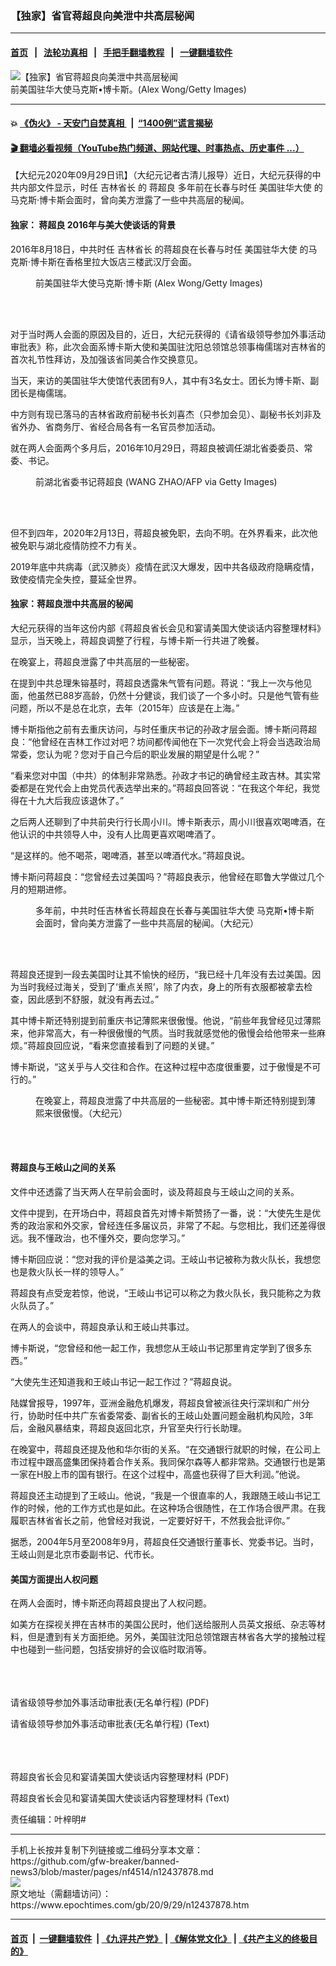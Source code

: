 ### 【独家】省官蒋超良向美泄中共高层秘闻
------------------------

#### [首页](https://github.com/gfw-breaker/banned-news3/blob/master/README.md) &nbsp;&nbsp;|&nbsp;&nbsp; [法轮功真相](https://github.com/begood0513/basic/blob/master/README.md)  &nbsp;&nbsp;|&nbsp;&nbsp; [手把手翻墙教程](https://github.com/gfw-breaker/guides/wiki)  &nbsp;&nbsp;|&nbsp;&nbsp; [一键翻墙软件](https://github.com/gfw-breaker/nogfw/blob/master/README.md)  



<div><img alt="【独家】省官蒋超良向美泄中共高层秘闻" class="attachment-djy_600_400 size-djy_600_400 wp-post-image" src="https://i.epochtimes.com/assets/uploads/2020/09/GettyImages-465621615-600x400.jpg"/>
<div class="caption">
 前美国驻华大使马克斯•博卡斯。(Alex Wong/Getty Images)
</div></div><hr/>

#### 💥 [《伪火》 - 天安门自焚真相 ](http://158.247.195.190:10000/videos/blog/weihuo.html)&nbsp; |&nbsp; [“1400例”谎言揭秘  ](http://158.247.195.190:10000/videos/blog/jiexi1400.html)

#### [ 🎬  翻墙必看视频（YouTube热门频道、网站代理、时事热点、历史事件 ...）](https://github.com/gfw-breaker/links/blob/master/banned.md)

<div><p>
 【大纪元2020年09月29日讯】（大纪元记者古清儿报导）近日，大纪元获得的中共内部文件显示，时任
 <ok href="https://www.epochtimes.com/gb/tag/%E5%90%89%E6%9E%97%E7%9C%81%E9%95%BF.html">
  吉林省长
 </ok>
 的
 <ok href="https://www.epochtimes.com/gb/tag/%E8%92%8B%E8%B6%85%E8%89%AF.html">
  蒋超良
 </ok>
 多年前在长春与时任
 <ok href="https://www.epochtimes.com/gb/tag/%E7%BE%8E%E5%9B%BD%E9%A9%BB%E5%8D%8E%E5%A4%A7%E4%BD%BF.html">
  美国驻华大使
 </ok>
 的马克斯‧博卡斯会面时，曾向美方泄露了一些中共高层的秘闻。
</p>
<h4>
 独家：
 <ok href="https://www.epochtimes.com/gb/tag/%E8%92%8B%E8%B6%85%E8%89%AF.html">
  蒋超良
 </ok>
 2016年与美大使谈话的背景
</h4>
<p>
 2016年8月18日，中共时任
 <ok href="https://www.epochtimes.com/gb/tag/%E5%90%89%E6%9E%97%E7%9C%81%E9%95%BF.html">
  吉林省长
 </ok>
 的蒋超良在长春与时任
 <ok href="https://www.epochtimes.com/gb/tag/%E7%BE%8E%E5%9B%BD%E9%A9%BB%E5%8D%8E%E5%A4%A7%E4%BD%BF.html">
  美国驻华大使
 </ok>
 的马克斯‧博卡斯在香格里拉大饭店三楼武汉厅会面。
</p>
<figure class="wp-caption aligncenter" id="attachment_12438570" style="width: 450px">
 <ok href="https://i.epochtimes.com/assets/uploads/2020/09/GettyImages-465621615-600x400.jpg">
  <img alt="" class="size-medium wp-image-12438570" src="https://i.epochtimes.com/assets/uploads/2020/09/GettyImages-465621615-600x400-450x300.jpg"/>
 </ok>
 <br/><figcaption class="wp-caption-text">
  前美国驻华大使马克斯‧博卡斯 (Alex Wong/Getty Images)
 </figcaption><br/>
</figure><br/>
<p>
 对于当时两人会面的原因及目的，近日，大纪元获得的《请省级领导参加外事活动审批表》称，此次会面系博卡斯大使和美国驻沈阳总领馆总领事梅儒瑞对吉林省的首次礼节性拜访，及加强该省同美合作交换意见。
</p>
<p>
 当天，来访的美国驻华大使馆代表团有9人，其中有3名女士。团长为博卡斯、副团长是梅儒瑞。
</p>
<p>
 中方则有现已落马的吉林省政府前秘书长刘喜杰（只参加会见）、副秘书长刘非及省外办、省商务厅、省经合局各有一名官员参加活动。
</p>
<p>
 就在两人会面两个多月后，2016年10月29日，蒋超良被调任湖北省委委员、常委、书记。
</p>
<figure class="wp-caption aligncenter" id="attachment_12438684" style="width: 450px">
 <ok href="https://i.epochtimes.com/assets/uploads/2020/09/GettyImages-156025180.jpg">
  <img alt="" class="size-medium wp-image-12438684" src="https://i.epochtimes.com/assets/uploads/2020/09/GettyImages-156025180-450x298.jpg"/>
 </ok>
 <br/><figcaption class="wp-caption-text">
  前湖北省委书记蒋超良 (WANG ZHAO/AFP via Getty Images)
 </figcaption><br/>
</figure><br/>
<p>
 但不到四年，2020年2月13日，蒋超良被免职，去向不明。在外界看来，此次他被免职与湖北疫情防控不力有关。
</p>
<p>
 2019年底中共病毒（武汉肺炎）疫情在武汉大爆发，因中共各级政府隐瞒疫情，致使疫情完全失控，蔓延全世界。
</p>
<h4>
 独家：蒋超良泄中共高层的秘闻
</h4>
<p>
 大纪元获得的当年这份内部《蒋超良省长会见和宴请美国大使谈话内容整理材料》显示，当天晚上，蒋超良调整了行程，与博卡斯一行共进了晚餐。
</p>
<p>
 在晚宴上，蒋超良泄露了中共高层的一些秘密。
</p>
<p>
 在提到中共总理朱镕基时，蒋超良透露朱气管有问题。蒋说：“我上一次与他见面，他虽然已88岁高龄，仍然十分健谈，我们谈了一个多小时。只是他气管有些问题，所以不是总在北京，去年（2015年）应该是在上海。”
</p>
<p>
 博卡斯指他之前有去重庆访问，与时任重庆书记的孙政才层会面。博卡斯问蒋超良：“他曾经在吉林工作过对吧？坊间都传闻他在下一次党代会上将会当选政治局常委，您认为呢？您对于自己今后的职业发展的期望是什么呢？”
</p>
<p>
 “看来您对中国（中共）的体制非常熟悉。孙政才书记的确曾经主政吉林。其实常委都是在党代会上由党员代表选举出来的。”蒋超良回答说：“在我这个年纪，我觉得在十九大后我应该退休了。”
</p>
<p>
 之后两人还聊到了中共前央行行长周小川。博卡斯表示，周小川很喜欢喝啤酒，在他认识的中共领导人中，没有人比周更喜欢喝啤酒了。
</p>
<p>
 “是这样的。他不喝茶，喝啤酒，甚至以啤酒代水。”蒋超良说。
</p>
<p>
 博卡斯问蒋超良：“您曾经去过美国吗？”蒋超良表示，他曾经在耶鲁大学做过几个月的短期进修。
</p>
<figure class="wp-caption aligncenter" id="attachment_12437945" style="width: 800px">
 <ok href="https://i.epochtimes.com/assets/uploads/2020/09/2056662020-09-29-003011-3.jpg">
  <img alt="" class="size-full wp-image-12437945" src="https://i.epochtimes.com/assets/uploads/2020/09/2056662020-09-29-003011-3.jpg"/>
 </ok>
 <br/><figcaption class="wp-caption-text">
  多年前，中共时任吉林省长蒋超良在长春与美国驻华大使
  <ok href="https://www.epochtimes.com/gb/tag/%E9%A9%AC%E5%85%8B%E6%96%AF%E2%80%A2%E5%8D%9A%E5%8D%A1%E6%96%AF.html">
   马克斯•博卡斯
  </ok>
  会面时，曾向美方泄露了一些中共高层的秘闻。（大纪元）
 </figcaption><br/>
</figure><br/>
<p>
 蒋超良还提到一段去美国时让其不愉快的经历，“我已经十几年没有去过美国。因为当时我经过海关，受到了‘重点关照’，除了内衣，身上的所有衣服都被拿去检查，因此感到不舒服，就没有再去过。”
</p>
<p>
 其中博卡斯还特别提到前重庆书记薄熙来很傲慢。他说，“前些年我曾经见过薄熙来，他非常高大，有一种很傲慢的气质。当时我就感觉他的傲慢会给他带来一些麻烦。”蒋超良回应说，“看来您直接看到了问题的关键。”
</p>
<p>
 博卡斯说，“这关乎与人交往和合作。在这种过程中态度很重要，过于傲慢是不可行的。”
</p>
<figure class="wp-caption aligncenter" id="attachment_12437956" style="width: 450px">
 <ok href="https://i.epochtimes.com/assets/uploads/2020/09/78965232020-09-29-090933.jpg">
  <img alt="" class="size-medium wp-image-12437956" src="https://i.epochtimes.com/assets/uploads/2020/09/78965232020-09-29-090933-450x391.jpg"/>
 </ok>
 <br/><figcaption class="wp-caption-text">
  在晚宴上，蒋超良泄露了中共高层的一些秘密。其中博卡斯还特别提到薄熙来很傲慢。（大纪元）
 </figcaption><br/>
</figure><br/>
<h4>
 蒋超良与王岐山之间的关系
</h4>
<p>
 文件中还透露了当天两人在早前会面时，谈及蒋超良与王岐山之间的关系。
</p>
<p>
 文件中提到，在开场白中，蒋超良首先对博卡斯赞扬了一番，说：“大使先生是优秀的政治家和外交家，曾经连任多届议员，非常了不起。与您相比，我们还差得很远。我不懂政治，也不懂外交，要向您学习。”
</p>
<p>
 博卡斯回应说：“您对我的评价是溢美之词。王岐山书记被称为救火队长，我想您也是救火队长一样的领导人。”
</p>
<p>
 蒋超良有点受宠若惊，他说，“王岐山书记可以称之为救火队长，我只能称之为救火队员了。”
</p>
<p>
 在两人的会谈中，蒋超良承认和王岐山共事过。
</p>
<p>
 博卡斯说，“您曾经和他一起工作，我想您从王岐山书记那里肯定学到了很多东西。”
</p>
<p>
 “大使先生还知道我和王岐山书记一起工作过？”蒋超良说。
</p>
<p>
 陆媒曾报导，1997年，亚洲金融危机爆发，蒋超良曾被派往央行深圳和广州分行，协助时任中共广东省委常委、副省长的王岐山处置问题金融机构风险，3年后，金融风暴结束，蒋超良返回北京，升官至央行行长助理。
</p>
<p>
 在晚宴中，蒋超良还提及他和华尔街的关系。“在交通银行就职的时候，在公司上市过程中跟高盛集团保持着合作关系。我同保尔森等人都非常熟。交通银行也是第一家在H股上市的国有银行。在这个过程中，高盛也获得了巨大利润。”他说。
</p>
<p>
 蒋超良还主动提到了王岐山。他说，“我是一个很直率的人，我跟随王岐山书记工作的时候，他的工作方式也是如此。在这种场合很随性，在工作场合很严肃。在我履职吉林省省长之前，他曾经对我说，一定要好好干，不然我会批评你。”
</p>
<p>
 据悉，2004年5月至2008年9月，蒋超良任交通银行董事长、党委书记。当时，王岐山则是北京市委副书记、代市长。
</p>
<h4>
 美国方面提出人权问题
</h4>
<p>
 在两人会面时，博卡斯还向蒋超良提出了人权问题。
</p>
<p>
 如美方在探视关押在吉林市的美国公民时，他们送给服刑人员英文报纸、杂志等材料，但是遭到有关方面拒绝。另外，美国驻沈阳总领馆跟吉林省各大学的接触过程中也碰到一些问题，包括安排好的会议临时取消等。
</p>
<div class="DC-embed DC-embed-document DV-container" id="DV-viewer-7219387-请省级领导参加外事活动审批表-无名单行程">
</div>
<p>
 <br/>
 <br/>
 <noscript>
  <br/>
  <ok href="https://assets.documentcloud.org/documents/7219387/请省级领导参加外事活动审批表-无名单行程.pdf">
   请省级领导参加外事活动审批表(无名单行程) (PDF)
  </ok>
 </noscript>
</p>
<p>
 <ok href="https://assets.documentcloud.org/documents/7219387/请省级领导参加外事活动审批表-无名单行程.txt">
  请省级领导参加外事活动审批表(无名单行程) (Text)
 </ok>
 <br/>
</p>
<div class="DC-embed DC-embed-document DV-container" id="DV-viewer-7219386-蒋超良省长会见和宴请美国大使谈话内容整理材料">
</div>
<p>
 <br/>
 <br/>
 <noscript>
  <br/>
  <ok href="https://assets.documentcloud.org/documents/7219386/蒋超良省长会见和宴请美国大使谈话内容整理材料.pdf">
   蒋超良省长会见和宴请美国大使谈话内容整理材料 (PDF)
  </ok>
 </noscript>
</p>
<p>
 <ok href="https://assets.documentcloud.org/documents/7219386/蒋超良省长会见和宴请美国大使谈话内容整理材料.txt">
  蒋超良省长会见和宴请美国大使谈话内容整理材料 (Text)
 </ok>
 <br/>
</p>
<p>
 责任编辑：叶梓明#
</p>
</div>
<hr/>
手机上长按并复制下列链接或二维码分享本文章：<br/>
https://github.com/gfw-breaker/banned-news3/blob/master/pages/nf4514/n12437878.md <br/>
<a href='https://github.com/gfw-breaker/banned-news3/blob/master/pages/nf4514/n12437878.md'><img src='https://github.com/gfw-breaker/banned-news3/blob/master/pages/nf4514/n12437878.md.png'/></a> <br/>
原文地址（需翻墙访问）：https://www.epochtimes.com/gb/20/9/29/n12437878.htm


------------------------
#### [首页](https://github.com/gfw-breaker/banned-news3/blob/master/README.md) &nbsp;|&nbsp; [一键翻墙软件](https://github.com/gfw-breaker/nogfw/blob/master/README.md) &nbsp;| [《九评共产党》](https://github.com/gfw-breaker/9ping.md/blob/master/README.md#九评之一评共产党是什么) | [《解体党文化》](https://github.com/gfw-breaker/jtdwh.md/blob/master/README.md) | [《共产主义的终极目的》](https://github.com/gfw-breaker/gczydzjmd.md/blob/master/README.md)


<img src='http://gfw-breaker.win/banned-news3/pages/nf4514/n12437878.md' width='0px' height='0px'/>
